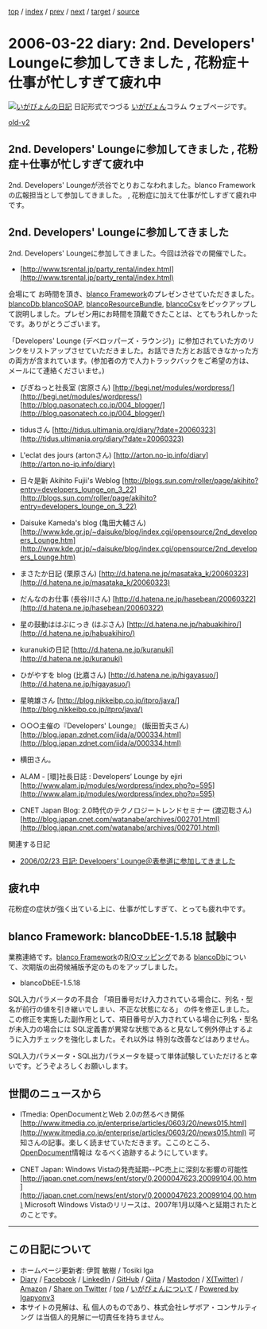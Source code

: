 [top](../index.html) 
 / [index](index.html) 
 / [prev](ig060321.html) 
 / [next](ig060324.html) 
 / [target](https://www.igapyon.jp/igapyon/diary/2006/ig060322.html) 
 / [source](https://github.com/igapyon/diary/blob/master/2006/ig060322.src.md) 

2006-03-22 diary: 2nd. Developers' Loungeに参加してきました , 花粉症＋仕事が忙しすぎて疲れ中
=====================================================================================================
[![いがぴょんの日記](https://www.igapyon.jp/igapyon/diary/images/iga202308_64.jpg "いがぴょん")](https://www.igapyon.jp/igapyon/diary/memo/memoigapyon.html) 日記形式でつづる [いがぴょん](https://www.igapyon.jp/igapyon/diary/memo/memoigapyon.html)コラム ウェブページです。

[old-v2](ig060322-orig.html)

## 2nd. Developers' Loungeに参加してきました , 花粉症＋仕事が忙しすぎて疲れ中

2nd. Developers' Loungeが渋谷でとりおこなわれました。blanco Frameworkの広報担当として参加してきました。 , 花粉症に加えて仕事が忙しすぎて疲れ中です。


## 2nd. Developers' Loungeに参加してきました

2nd. Developers' Loungeに参加してきました。今回は渋谷での開催でした。

* [http://www.tsrental.jp/party_rental/index.html](http://www.tsrental.jp/party_rental/index.html)

会場にて お時間を頂き、[blanco Framework](https://www.igapyon.jp/blanco/blanco.ja.html)のプレゼンさせていただきました。[blancoDb](https://www.igapyon.jp/blanco/blancodb.html),[blancoSOAP](https://www.igapyon.jp/blanco/blancosoap.html), [blancoResourceBundle](https://www.igapyon.jp/blanco/blancoresourcebundle.html), [blancoCsv](https://www.igapyon.jp/blanco/blancocsv.html)をピックアップして説明しました。プレゼン用にお時間を頂戴できたことは、とてもうれしかったです。ありがとうございます。

「Developers' Lounge (デベロッパーズ・ラウンジ)」に参加されていた方のリンクをリストアップさせていただきました。お話できた方とお話できなかった方の両方が含まれています。(参加者の方で人力トラックバックをご希望の方は、メールにて連絡くださいませ。)

* びぎねっと社長室 (宮原さん)
  [http://begi.net/modules/wordpress/](http://begi.net/modules/wordpress/)
  [http://blog.pasonatech.co.jp/004_blogger/](http://blog.pasonatech.co.jp/004_blogger/)
  
* tidusさん
  [http://tidus.ultimania.org/diary/?date=20060323](http://tidus.ultimania.org/diary/?date=20060323)
  
* L'eclat des jours (artonさん)
  [http://arton.no-ip.info/diary](http://arton.no-ip.info/diary)
  
* 日々是新 Akihito Fujii's Weblog
  [http://blogs.sun.com/roller/page/akihito?entry=developers_lounge_on_3_22](http://blogs.sun.com/roller/page/akihito?entry=developers_lounge_on_3_22)
  
* Daisuke Kameda's blog (亀田大輔さん)
  [http://www.kde.gr.jp/~daisuke/blog/index.cgi/opensource/2nd_developers_Lounge.htm](http://www.kde.gr.jp/~daisuke/blog/index.cgi/opensource/2nd_developers_Lounge.htm)
  
* まさたか日記 (栗原さん)
  [http://d.hatena.ne.jp/masataka_k/20060323](http://d.hatena.ne.jp/masataka_k/20060323)
  
* だんなのお仕事 (長谷川さん)
  [http://d.hatena.ne.jp/hasebean/20060322](http://d.hatena.ne.jp/hasebean/20060322)
  
* 星の鼓動ははぶにっき (はぶさん)
  [http://d.hatena.ne.jp/habuakihiro/](http://d.hatena.ne.jp/habuakihiro/)
  
* kuranukiの日記
  [http://d.hatena.ne.jp/kuranuki](http://d.hatena.ne.jp/kuranuki)
  
* ひがやすを blog (比嘉さん)
  [http://d.hatena.ne.jp/higayasuo/](http://d.hatena.ne.jp/higayasuo/)
  
* 星暁雄さん
  [http://blog.nikkeibp.co.jp/itpro/java/](http://blog.nikkeibp.co.jp/itpro/java/)
  
* ○○○主催の『Developers' Lounge』 (飯田哲夫さん)
  [http://blog.japan.zdnet.com/iida/a/000334.html](http://blog.japan.zdnet.com/iida/a/000334.html)
  
* 横田さん。
  
* ALAM - [環]社長日誌 : Developers’ Lounge by ejiri
  [http://www.alam.jp/modules/wordpress/index.php?p=595](http://www.alam.jp/modules/wordpress/index.php?p=595)
  
* CNET Japan Blog: 2.0時代のテクノロジートレンドセミナー (渡辺聡さん)
  [http://blog.japan.cnet.com/watanabe/archives/002701.html](http://blog.japan.cnet.com/watanabe/archives/002701.html)

関連する日記

* [2006/02/23 日記: Developers' Lounge＠表参道に参加してきました](ig060223.html)

## 疲れ中

花粉症の症状が強く出ている上に、仕事が忙しすぎて、とっても疲れ中です。

## blanco Framework: blancoDbEE-1.5.18 試験中

業務連絡です。[blanco Framework](https://www.igapyon.jp/blanco/blanco.ja.html)の[R/Oマッピング](https://www.igapyon.jp/igapyon/diary/keyword/romap.html)である [blancoDb](https://www.igapyon.jp/blanco/blancodb.html)について、次期版の出荷候補版予定のものをアップしました。

* blancoDbEE-1.5.18

SQL入力パラメータの不具合 「項目番号だけ入力されている場合に、列名・型名が前行の値を引き継いでしまい、不正な状態になる」 の件を修正しました。この修正を実施した副作用として、項目番号が入力されている場合に列名・型名が未入力の場合には
SQL定義書が異常な状態であると見なして例外停止するように入力チェックを強化しました。それ以外は 特別な改善などはありません。

SQL入力パラメータ・SQL出力パラメータを疑って単体試験していただけると幸いです。どうぞよろしくお願いします。

## 世間のニュースから

* ITmedia: OpenDocumentとWeb 2.0の然るべき関係
  [http://www.itmedia.co.jp/enterprise/articles/0603/20/news015.html](http://www.itmedia.co.jp/enterprise/articles/0603/20/news015.html)
  可知さんの記事。楽しく読ませていただきます。ここのところ、[OpenDocument](https://www.igapyon.jp/igapyon/diary/keyword/opendocument.html)情報は なるべく追跡するようにしています。
  
* CNET Japan: Windows Vistaの発売延期--PC売上に深刻な影響の可能性
  [http://japan.cnet.com/news/ent/story/0,2000047623,20099104,00.htm](http://japan.cnet.com/news/ent/story/0,2000047623,20099104,00.htm)
  Microsoft Windows Vistaのリリースは、2007年1月以降へと延期されたとのことです。


----------------------------------------------------------------------------------------------------

## この日記について

* ホームページ更新者: 伊賀 敏樹 / Tosiki Iga
* [Diary](https://www.igapyon.jp/igapyon/diary/) / [Facebook](https://www.facebook.com/igapyon) / [LinkedIn](https://www.linkedin.com/in/toshikiiga) / [GitHub](https://github.com/igapyon) / [Qiita](https://qiita.com/igapyon) / [Mastodon](https://social.vivaldi.net/@igapyon) / [X(Twitter)](https://twitter.com/ToshikiIga) / [Amazon](https://www.amazon.co.jp/%E4%BC%8A%E8%B3%80-%E6%95%8F%E6%A8%B9/e/B004LTQWCQ) / 
[Share on Twitter](https://twitter.com/intent/tweet?hashtags=igapyon%2Cdiary%2C%E3%81%84%E3%81%8C%E3%81%B4%E3%82%87%E3%82%93&text=2nd.+Developers%27+Lounge%E3%81%AB%E5%8F%82%E5%8A%A0%E3%81%97%E3%81%A6%E3%81%8D%E3%81%BE%E3%81%97%E3%81%9F+%2C+%E8%8A%B1%E7%B2%89%E7%97%87%EF%BC%8B%E4%BB%95%E4%BA%8B%E3%81%8C%E5%BF%99%E3%81%97%E3%81%99%E3%81%8E%E3%81%A6%E7%96%B2%E3%82%8C%E4%B8%AD&url=https%3A%2F%2Fwww.igapyon.jp%2Figapyon%2Fdiary%2F2006%2Fig060322.html) / [top](../index.html) / [いがぴょんについて](https://www.igapyon.jp/igapyon/diary/memo/memoigapyon.html) / [Powered by Igapyonv3](https://github.com/igapyon/igapyonv3)
* 本サイトの見解は、私 個人のものであり、株式会社レザボア・コンサルティング は当個人的見解に一切責任を持ちません。 
